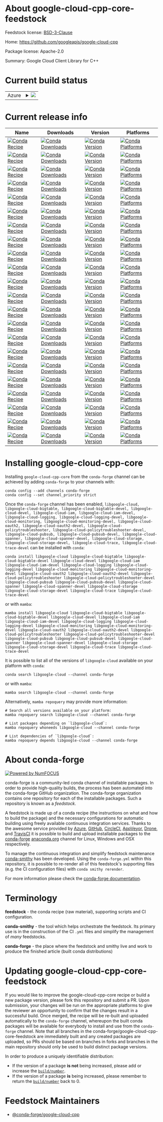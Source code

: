 About google-cloud-cpp-core-feedstock
=====================================

Feedstock license: [BSD-3-Clause](https://github.com/conda-forge/google-cloud-cpp-core-feedstock/blob/main/LICENSE.txt)

Home: https://github.com/googleapis/google-cloud-cpp

Package license: Apache-2.0

Summary: Google Cloud Client Library for C++

Current build status
====================


<table>
    
  <tr>
    <td>Azure</td>
    <td>
      <details>
        <summary>
          <a href="https://dev.azure.com/conda-forge/feedstock-builds/_build/latest?definitionId=20902&branchName=main">
            <img src="https://dev.azure.com/conda-forge/feedstock-builds/_apis/build/status/google-cloud-cpp-core-feedstock?branchName=main">
          </a>
        </summary>
        <table>
          <thead><tr><th>Variant</th><th>Status</th></tr></thead>
          <tbody><tr>
              <td>linux_64</td>
              <td>
                <a href="https://dev.azure.com/conda-forge/feedstock-builds/_build/latest?definitionId=20902&branchName=main">
                  <img src="https://dev.azure.com/conda-forge/feedstock-builds/_apis/build/status/google-cloud-cpp-core-feedstock?branchName=main&jobName=linux&configuration=linux%20linux_64_" alt="variant">
                </a>
              </td>
            </tr><tr>
              <td>linux_aarch64</td>
              <td>
                <a href="https://dev.azure.com/conda-forge/feedstock-builds/_build/latest?definitionId=20902&branchName=main">
                  <img src="https://dev.azure.com/conda-forge/feedstock-builds/_apis/build/status/google-cloud-cpp-core-feedstock?branchName=main&jobName=linux&configuration=linux%20linux_aarch64_" alt="variant">
                </a>
              </td>
            </tr><tr>
              <td>linux_ppc64le</td>
              <td>
                <a href="https://dev.azure.com/conda-forge/feedstock-builds/_build/latest?definitionId=20902&branchName=main">
                  <img src="https://dev.azure.com/conda-forge/feedstock-builds/_apis/build/status/google-cloud-cpp-core-feedstock?branchName=main&jobName=linux&configuration=linux%20linux_ppc64le_" alt="variant">
                </a>
              </td>
            </tr><tr>
              <td>osx_64</td>
              <td>
                <a href="https://dev.azure.com/conda-forge/feedstock-builds/_build/latest?definitionId=20902&branchName=main">
                  <img src="https://dev.azure.com/conda-forge/feedstock-builds/_apis/build/status/google-cloud-cpp-core-feedstock?branchName=main&jobName=osx&configuration=osx%20osx_64_" alt="variant">
                </a>
              </td>
            </tr><tr>
              <td>osx_arm64</td>
              <td>
                <a href="https://dev.azure.com/conda-forge/feedstock-builds/_build/latest?definitionId=20902&branchName=main">
                  <img src="https://dev.azure.com/conda-forge/feedstock-builds/_apis/build/status/google-cloud-cpp-core-feedstock?branchName=main&jobName=osx&configuration=osx%20osx_arm64_" alt="variant">
                </a>
              </td>
            </tr><tr>
              <td>win_64</td>
              <td>
                <a href="https://dev.azure.com/conda-forge/feedstock-builds/_build/latest?definitionId=20902&branchName=main">
                  <img src="https://dev.azure.com/conda-forge/feedstock-builds/_apis/build/status/google-cloud-cpp-core-feedstock?branchName=main&jobName=win&configuration=win%20win_64_" alt="variant">
                </a>
              </td>
            </tr>
          </tbody>
        </table>
      </details>
    </td>
  </tr>
</table>

Current release info
====================

| Name | Downloads | Version | Platforms |
| --- | --- | --- | --- |
| [![Conda Recipe](https://img.shields.io/badge/recipe-libgoogle--cloud-green.svg)](https://anaconda.org/conda-forge/libgoogle-cloud) | [![Conda Downloads](https://img.shields.io/conda/dn/conda-forge/libgoogle-cloud.svg)](https://anaconda.org/conda-forge/libgoogle-cloud) | [![Conda Version](https://img.shields.io/conda/vn/conda-forge/libgoogle-cloud.svg)](https://anaconda.org/conda-forge/libgoogle-cloud) | [![Conda Platforms](https://img.shields.io/conda/pn/conda-forge/libgoogle-cloud.svg)](https://anaconda.org/conda-forge/libgoogle-cloud) |
| [![Conda Recipe](https://img.shields.io/badge/recipe-libgoogle--cloud--bigtable-green.svg)](https://anaconda.org/conda-forge/libgoogle-cloud-bigtable) | [![Conda Downloads](https://img.shields.io/conda/dn/conda-forge/libgoogle-cloud-bigtable.svg)](https://anaconda.org/conda-forge/libgoogle-cloud-bigtable) | [![Conda Version](https://img.shields.io/conda/vn/conda-forge/libgoogle-cloud-bigtable.svg)](https://anaconda.org/conda-forge/libgoogle-cloud-bigtable) | [![Conda Platforms](https://img.shields.io/conda/pn/conda-forge/libgoogle-cloud-bigtable.svg)](https://anaconda.org/conda-forge/libgoogle-cloud-bigtable) |
| [![Conda Recipe](https://img.shields.io/badge/recipe-libgoogle--cloud--bigtable--devel-green.svg)](https://anaconda.org/conda-forge/libgoogle-cloud-bigtable-devel) | [![Conda Downloads](https://img.shields.io/conda/dn/conda-forge/libgoogle-cloud-bigtable-devel.svg)](https://anaconda.org/conda-forge/libgoogle-cloud-bigtable-devel) | [![Conda Version](https://img.shields.io/conda/vn/conda-forge/libgoogle-cloud-bigtable-devel.svg)](https://anaconda.org/conda-forge/libgoogle-cloud-bigtable-devel) | [![Conda Platforms](https://img.shields.io/conda/pn/conda-forge/libgoogle-cloud-bigtable-devel.svg)](https://anaconda.org/conda-forge/libgoogle-cloud-bigtable-devel) |
| [![Conda Recipe](https://img.shields.io/badge/recipe-libgoogle--cloud--devel-green.svg)](https://anaconda.org/conda-forge/libgoogle-cloud-devel) | [![Conda Downloads](https://img.shields.io/conda/dn/conda-forge/libgoogle-cloud-devel.svg)](https://anaconda.org/conda-forge/libgoogle-cloud-devel) | [![Conda Version](https://img.shields.io/conda/vn/conda-forge/libgoogle-cloud-devel.svg)](https://anaconda.org/conda-forge/libgoogle-cloud-devel) | [![Conda Platforms](https://img.shields.io/conda/pn/conda-forge/libgoogle-cloud-devel.svg)](https://anaconda.org/conda-forge/libgoogle-cloud-devel) |
| [![Conda Recipe](https://img.shields.io/badge/recipe-libgoogle--cloud--iam-green.svg)](https://anaconda.org/conda-forge/libgoogle-cloud-iam) | [![Conda Downloads](https://img.shields.io/conda/dn/conda-forge/libgoogle-cloud-iam.svg)](https://anaconda.org/conda-forge/libgoogle-cloud-iam) | [![Conda Version](https://img.shields.io/conda/vn/conda-forge/libgoogle-cloud-iam.svg)](https://anaconda.org/conda-forge/libgoogle-cloud-iam) | [![Conda Platforms](https://img.shields.io/conda/pn/conda-forge/libgoogle-cloud-iam.svg)](https://anaconda.org/conda-forge/libgoogle-cloud-iam) |
| [![Conda Recipe](https://img.shields.io/badge/recipe-libgoogle--cloud--iam--devel-green.svg)](https://anaconda.org/conda-forge/libgoogle-cloud-iam-devel) | [![Conda Downloads](https://img.shields.io/conda/dn/conda-forge/libgoogle-cloud-iam-devel.svg)](https://anaconda.org/conda-forge/libgoogle-cloud-iam-devel) | [![Conda Version](https://img.shields.io/conda/vn/conda-forge/libgoogle-cloud-iam-devel.svg)](https://anaconda.org/conda-forge/libgoogle-cloud-iam-devel) | [![Conda Platforms](https://img.shields.io/conda/pn/conda-forge/libgoogle-cloud-iam-devel.svg)](https://anaconda.org/conda-forge/libgoogle-cloud-iam-devel) |
| [![Conda Recipe](https://img.shields.io/badge/recipe-libgoogle--cloud--logging-green.svg)](https://anaconda.org/conda-forge/libgoogle-cloud-logging) | [![Conda Downloads](https://img.shields.io/conda/dn/conda-forge/libgoogle-cloud-logging.svg)](https://anaconda.org/conda-forge/libgoogle-cloud-logging) | [![Conda Version](https://img.shields.io/conda/vn/conda-forge/libgoogle-cloud-logging.svg)](https://anaconda.org/conda-forge/libgoogle-cloud-logging) | [![Conda Platforms](https://img.shields.io/conda/pn/conda-forge/libgoogle-cloud-logging.svg)](https://anaconda.org/conda-forge/libgoogle-cloud-logging) |
| [![Conda Recipe](https://img.shields.io/badge/recipe-libgoogle--cloud--logging--devel-green.svg)](https://anaconda.org/conda-forge/libgoogle-cloud-logging-devel) | [![Conda Downloads](https://img.shields.io/conda/dn/conda-forge/libgoogle-cloud-logging-devel.svg)](https://anaconda.org/conda-forge/libgoogle-cloud-logging-devel) | [![Conda Version](https://img.shields.io/conda/vn/conda-forge/libgoogle-cloud-logging-devel.svg)](https://anaconda.org/conda-forge/libgoogle-cloud-logging-devel) | [![Conda Platforms](https://img.shields.io/conda/pn/conda-forge/libgoogle-cloud-logging-devel.svg)](https://anaconda.org/conda-forge/libgoogle-cloud-logging-devel) |
| [![Conda Recipe](https://img.shields.io/badge/recipe-libgoogle--cloud--monitoring-green.svg)](https://anaconda.org/conda-forge/libgoogle-cloud-monitoring) | [![Conda Downloads](https://img.shields.io/conda/dn/conda-forge/libgoogle-cloud-monitoring.svg)](https://anaconda.org/conda-forge/libgoogle-cloud-monitoring) | [![Conda Version](https://img.shields.io/conda/vn/conda-forge/libgoogle-cloud-monitoring.svg)](https://anaconda.org/conda-forge/libgoogle-cloud-monitoring) | [![Conda Platforms](https://img.shields.io/conda/pn/conda-forge/libgoogle-cloud-monitoring.svg)](https://anaconda.org/conda-forge/libgoogle-cloud-monitoring) |
| [![Conda Recipe](https://img.shields.io/badge/recipe-libgoogle--cloud--monitoring--devel-green.svg)](https://anaconda.org/conda-forge/libgoogle-cloud-monitoring-devel) | [![Conda Downloads](https://img.shields.io/conda/dn/conda-forge/libgoogle-cloud-monitoring-devel.svg)](https://anaconda.org/conda-forge/libgoogle-cloud-monitoring-devel) | [![Conda Version](https://img.shields.io/conda/vn/conda-forge/libgoogle-cloud-monitoring-devel.svg)](https://anaconda.org/conda-forge/libgoogle-cloud-monitoring-devel) | [![Conda Platforms](https://img.shields.io/conda/pn/conda-forge/libgoogle-cloud-monitoring-devel.svg)](https://anaconda.org/conda-forge/libgoogle-cloud-monitoring-devel) |
| [![Conda Recipe](https://img.shields.io/badge/recipe-libgoogle--cloud--oauth2-green.svg)](https://anaconda.org/conda-forge/libgoogle-cloud-oauth2) | [![Conda Downloads](https://img.shields.io/conda/dn/conda-forge/libgoogle-cloud-oauth2.svg)](https://anaconda.org/conda-forge/libgoogle-cloud-oauth2) | [![Conda Version](https://img.shields.io/conda/vn/conda-forge/libgoogle-cloud-oauth2.svg)](https://anaconda.org/conda-forge/libgoogle-cloud-oauth2) | [![Conda Platforms](https://img.shields.io/conda/pn/conda-forge/libgoogle-cloud-oauth2.svg)](https://anaconda.org/conda-forge/libgoogle-cloud-oauth2) |
| [![Conda Recipe](https://img.shields.io/badge/recipe-libgoogle--cloud--oauth2--devel-green.svg)](https://anaconda.org/conda-forge/libgoogle-cloud-oauth2-devel) | [![Conda Downloads](https://img.shields.io/conda/dn/conda-forge/libgoogle-cloud-oauth2-devel.svg)](https://anaconda.org/conda-forge/libgoogle-cloud-oauth2-devel) | [![Conda Version](https://img.shields.io/conda/vn/conda-forge/libgoogle-cloud-oauth2-devel.svg)](https://anaconda.org/conda-forge/libgoogle-cloud-oauth2-devel) | [![Conda Platforms](https://img.shields.io/conda/pn/conda-forge/libgoogle-cloud-oauth2-devel.svg)](https://anaconda.org/conda-forge/libgoogle-cloud-oauth2-devel) |
| [![Conda Recipe](https://img.shields.io/badge/recipe-libgoogle--cloud--policytroubleshooter-green.svg)](https://anaconda.org/conda-forge/libgoogle-cloud-policytroubleshooter) | [![Conda Downloads](https://img.shields.io/conda/dn/conda-forge/libgoogle-cloud-policytroubleshooter.svg)](https://anaconda.org/conda-forge/libgoogle-cloud-policytroubleshooter) | [![Conda Version](https://img.shields.io/conda/vn/conda-forge/libgoogle-cloud-policytroubleshooter.svg)](https://anaconda.org/conda-forge/libgoogle-cloud-policytroubleshooter) | [![Conda Platforms](https://img.shields.io/conda/pn/conda-forge/libgoogle-cloud-policytroubleshooter.svg)](https://anaconda.org/conda-forge/libgoogle-cloud-policytroubleshooter) |
| [![Conda Recipe](https://img.shields.io/badge/recipe-libgoogle--cloud--policytroubleshooter--devel-green.svg)](https://anaconda.org/conda-forge/libgoogle-cloud-policytroubleshooter-devel) | [![Conda Downloads](https://img.shields.io/conda/dn/conda-forge/libgoogle-cloud-policytroubleshooter-devel.svg)](https://anaconda.org/conda-forge/libgoogle-cloud-policytroubleshooter-devel) | [![Conda Version](https://img.shields.io/conda/vn/conda-forge/libgoogle-cloud-policytroubleshooter-devel.svg)](https://anaconda.org/conda-forge/libgoogle-cloud-policytroubleshooter-devel) | [![Conda Platforms](https://img.shields.io/conda/pn/conda-forge/libgoogle-cloud-policytroubleshooter-devel.svg)](https://anaconda.org/conda-forge/libgoogle-cloud-policytroubleshooter-devel) |
| [![Conda Recipe](https://img.shields.io/badge/recipe-libgoogle--cloud--pubsub-green.svg)](https://anaconda.org/conda-forge/libgoogle-cloud-pubsub) | [![Conda Downloads](https://img.shields.io/conda/dn/conda-forge/libgoogle-cloud-pubsub.svg)](https://anaconda.org/conda-forge/libgoogle-cloud-pubsub) | [![Conda Version](https://img.shields.io/conda/vn/conda-forge/libgoogle-cloud-pubsub.svg)](https://anaconda.org/conda-forge/libgoogle-cloud-pubsub) | [![Conda Platforms](https://img.shields.io/conda/pn/conda-forge/libgoogle-cloud-pubsub.svg)](https://anaconda.org/conda-forge/libgoogle-cloud-pubsub) |
| [![Conda Recipe](https://img.shields.io/badge/recipe-libgoogle--cloud--pubsub--devel-green.svg)](https://anaconda.org/conda-forge/libgoogle-cloud-pubsub-devel) | [![Conda Downloads](https://img.shields.io/conda/dn/conda-forge/libgoogle-cloud-pubsub-devel.svg)](https://anaconda.org/conda-forge/libgoogle-cloud-pubsub-devel) | [![Conda Version](https://img.shields.io/conda/vn/conda-forge/libgoogle-cloud-pubsub-devel.svg)](https://anaconda.org/conda-forge/libgoogle-cloud-pubsub-devel) | [![Conda Platforms](https://img.shields.io/conda/pn/conda-forge/libgoogle-cloud-pubsub-devel.svg)](https://anaconda.org/conda-forge/libgoogle-cloud-pubsub-devel) |
| [![Conda Recipe](https://img.shields.io/badge/recipe-libgoogle--cloud--spanner-green.svg)](https://anaconda.org/conda-forge/libgoogle-cloud-spanner) | [![Conda Downloads](https://img.shields.io/conda/dn/conda-forge/libgoogle-cloud-spanner.svg)](https://anaconda.org/conda-forge/libgoogle-cloud-spanner) | [![Conda Version](https://img.shields.io/conda/vn/conda-forge/libgoogle-cloud-spanner.svg)](https://anaconda.org/conda-forge/libgoogle-cloud-spanner) | [![Conda Platforms](https://img.shields.io/conda/pn/conda-forge/libgoogle-cloud-spanner.svg)](https://anaconda.org/conda-forge/libgoogle-cloud-spanner) |
| [![Conda Recipe](https://img.shields.io/badge/recipe-libgoogle--cloud--spanner--devel-green.svg)](https://anaconda.org/conda-forge/libgoogle-cloud-spanner-devel) | [![Conda Downloads](https://img.shields.io/conda/dn/conda-forge/libgoogle-cloud-spanner-devel.svg)](https://anaconda.org/conda-forge/libgoogle-cloud-spanner-devel) | [![Conda Version](https://img.shields.io/conda/vn/conda-forge/libgoogle-cloud-spanner-devel.svg)](https://anaconda.org/conda-forge/libgoogle-cloud-spanner-devel) | [![Conda Platforms](https://img.shields.io/conda/pn/conda-forge/libgoogle-cloud-spanner-devel.svg)](https://anaconda.org/conda-forge/libgoogle-cloud-spanner-devel) |
| [![Conda Recipe](https://img.shields.io/badge/recipe-libgoogle--cloud--storage-green.svg)](https://anaconda.org/conda-forge/libgoogle-cloud-storage) | [![Conda Downloads](https://img.shields.io/conda/dn/conda-forge/libgoogle-cloud-storage.svg)](https://anaconda.org/conda-forge/libgoogle-cloud-storage) | [![Conda Version](https://img.shields.io/conda/vn/conda-forge/libgoogle-cloud-storage.svg)](https://anaconda.org/conda-forge/libgoogle-cloud-storage) | [![Conda Platforms](https://img.shields.io/conda/pn/conda-forge/libgoogle-cloud-storage.svg)](https://anaconda.org/conda-forge/libgoogle-cloud-storage) |
| [![Conda Recipe](https://img.shields.io/badge/recipe-libgoogle--cloud--storage--devel-green.svg)](https://anaconda.org/conda-forge/libgoogle-cloud-storage-devel) | [![Conda Downloads](https://img.shields.io/conda/dn/conda-forge/libgoogle-cloud-storage-devel.svg)](https://anaconda.org/conda-forge/libgoogle-cloud-storage-devel) | [![Conda Version](https://img.shields.io/conda/vn/conda-forge/libgoogle-cloud-storage-devel.svg)](https://anaconda.org/conda-forge/libgoogle-cloud-storage-devel) | [![Conda Platforms](https://img.shields.io/conda/pn/conda-forge/libgoogle-cloud-storage-devel.svg)](https://anaconda.org/conda-forge/libgoogle-cloud-storage-devel) |
| [![Conda Recipe](https://img.shields.io/badge/recipe-libgoogle--cloud--trace-green.svg)](https://anaconda.org/conda-forge/libgoogle-cloud-trace) | [![Conda Downloads](https://img.shields.io/conda/dn/conda-forge/libgoogle-cloud-trace.svg)](https://anaconda.org/conda-forge/libgoogle-cloud-trace) | [![Conda Version](https://img.shields.io/conda/vn/conda-forge/libgoogle-cloud-trace.svg)](https://anaconda.org/conda-forge/libgoogle-cloud-trace) | [![Conda Platforms](https://img.shields.io/conda/pn/conda-forge/libgoogle-cloud-trace.svg)](https://anaconda.org/conda-forge/libgoogle-cloud-trace) |
| [![Conda Recipe](https://img.shields.io/badge/recipe-libgoogle--cloud--trace--devel-green.svg)](https://anaconda.org/conda-forge/libgoogle-cloud-trace-devel) | [![Conda Downloads](https://img.shields.io/conda/dn/conda-forge/libgoogle-cloud-trace-devel.svg)](https://anaconda.org/conda-forge/libgoogle-cloud-trace-devel) | [![Conda Version](https://img.shields.io/conda/vn/conda-forge/libgoogle-cloud-trace-devel.svg)](https://anaconda.org/conda-forge/libgoogle-cloud-trace-devel) | [![Conda Platforms](https://img.shields.io/conda/pn/conda-forge/libgoogle-cloud-trace-devel.svg)](https://anaconda.org/conda-forge/libgoogle-cloud-trace-devel) |

Installing google-cloud-cpp-core
================================

Installing `google-cloud-cpp-core` from the `conda-forge` channel can be achieved by adding `conda-forge` to your channels with:

```
conda config --add channels conda-forge
conda config --set channel_priority strict
```

Once the `conda-forge` channel has been enabled, `libgoogle-cloud, libgoogle-cloud-bigtable, libgoogle-cloud-bigtable-devel, libgoogle-cloud-devel, libgoogle-cloud-iam, libgoogle-cloud-iam-devel, libgoogle-cloud-logging, libgoogle-cloud-logging-devel, libgoogle-cloud-monitoring, libgoogle-cloud-monitoring-devel, libgoogle-cloud-oauth2, libgoogle-cloud-oauth2-devel, libgoogle-cloud-policytroubleshooter, libgoogle-cloud-policytroubleshooter-devel, libgoogle-cloud-pubsub, libgoogle-cloud-pubsub-devel, libgoogle-cloud-spanner, libgoogle-cloud-spanner-devel, libgoogle-cloud-storage, libgoogle-cloud-storage-devel, libgoogle-cloud-trace, libgoogle-cloud-trace-devel` can be installed with `conda`:

```
conda install libgoogle-cloud libgoogle-cloud-bigtable libgoogle-cloud-bigtable-devel libgoogle-cloud-devel libgoogle-cloud-iam libgoogle-cloud-iam-devel libgoogle-cloud-logging libgoogle-cloud-logging-devel libgoogle-cloud-monitoring libgoogle-cloud-monitoring-devel libgoogle-cloud-oauth2 libgoogle-cloud-oauth2-devel libgoogle-cloud-policytroubleshooter libgoogle-cloud-policytroubleshooter-devel libgoogle-cloud-pubsub libgoogle-cloud-pubsub-devel libgoogle-cloud-spanner libgoogle-cloud-spanner-devel libgoogle-cloud-storage libgoogle-cloud-storage-devel libgoogle-cloud-trace libgoogle-cloud-trace-devel
```

or with `mamba`:

```
mamba install libgoogle-cloud libgoogle-cloud-bigtable libgoogle-cloud-bigtable-devel libgoogle-cloud-devel libgoogle-cloud-iam libgoogle-cloud-iam-devel libgoogle-cloud-logging libgoogle-cloud-logging-devel libgoogle-cloud-monitoring libgoogle-cloud-monitoring-devel libgoogle-cloud-oauth2 libgoogle-cloud-oauth2-devel libgoogle-cloud-policytroubleshooter libgoogle-cloud-policytroubleshooter-devel libgoogle-cloud-pubsub libgoogle-cloud-pubsub-devel libgoogle-cloud-spanner libgoogle-cloud-spanner-devel libgoogle-cloud-storage libgoogle-cloud-storage-devel libgoogle-cloud-trace libgoogle-cloud-trace-devel
```

It is possible to list all of the versions of `libgoogle-cloud` available on your platform with `conda`:

```
conda search libgoogle-cloud --channel conda-forge
```

or with `mamba`:

```
mamba search libgoogle-cloud --channel conda-forge
```

Alternatively, `mamba repoquery` may provide more information:

```
# Search all versions available on your platform:
mamba repoquery search libgoogle-cloud --channel conda-forge

# List packages depending on `libgoogle-cloud`:
mamba repoquery whoneeds libgoogle-cloud --channel conda-forge

# List dependencies of `libgoogle-cloud`:
mamba repoquery depends libgoogle-cloud --channel conda-forge
```


About conda-forge
=================

[![Powered by
NumFOCUS](https://img.shields.io/badge/powered%20by-NumFOCUS-orange.svg?style=flat&colorA=E1523D&colorB=007D8A)](https://numfocus.org)

conda-forge is a community-led conda channel of installable packages.
In order to provide high-quality builds, the process has been automated into the
conda-forge GitHub organization. The conda-forge organization contains one repository
for each of the installable packages. Such a repository is known as a *feedstock*.

A feedstock is made up of a conda recipe (the instructions on what and how to build
the package) and the necessary configurations for automatic building using freely
available continuous integration services. Thanks to the awesome service provided by
[Azure](https://azure.microsoft.com/en-us/services/devops/), [GitHub](https://github.com/),
[CircleCI](https://circleci.com/), [AppVeyor](https://www.appveyor.com/),
[Drone](https://cloud.drone.io/welcome), and [TravisCI](https://travis-ci.com/)
it is possible to build and upload installable packages to the
[conda-forge](https://anaconda.org/conda-forge) [anaconda.org](https://anaconda.org/)
channel for Linux, Windows and OSX respectively.

To manage the continuous integration and simplify feedstock maintenance
[conda-smithy](https://github.com/conda-forge/conda-smithy) has been developed.
Using the ``conda-forge.yml`` within this repository, it is possible to re-render all of
this feedstock's supporting files (e.g. the CI configuration files) with ``conda smithy rerender``.

For more information please check the [conda-forge documentation](https://conda-forge.org/docs/).

Terminology
===========

**feedstock** - the conda recipe (raw material), supporting scripts and CI configuration.

**conda-smithy** - the tool which helps orchestrate the feedstock.
                   Its primary use is in the construction of the CI ``.yml`` files
                   and simplify the management of *many* feedstocks.

**conda-forge** - the place where the feedstock and smithy live and work to
                  produce the finished article (built conda distributions)


Updating google-cloud-cpp-core-feedstock
========================================

If you would like to improve the google-cloud-cpp-core recipe or build a new
package version, please fork this repository and submit a PR. Upon submission,
your changes will be run on the appropriate platforms to give the reviewer an
opportunity to confirm that the changes result in a successful build. Once
merged, the recipe will be re-built and uploaded automatically to the
`conda-forge` channel, whereupon the built conda packages will be available for
everybody to install and use from the `conda-forge` channel.
Note that all branches in the conda-forge/google-cloud-cpp-core-feedstock are
immediately built and any created packages are uploaded, so PRs should be based
on branches in forks and branches in the main repository should only be used to
build distinct package versions.

In order to produce a uniquely identifiable distribution:
 * If the version of a package **is not** being increased, please add or increase
   the [``build/number``](https://docs.conda.io/projects/conda-build/en/latest/resources/define-metadata.html#build-number-and-string).
 * If the version of a package **is** being increased, please remember to return
   the [``build/number``](https://docs.conda.io/projects/conda-build/en/latest/resources/define-metadata.html#build-number-and-string)
   back to 0.

Feedstock Maintainers
=====================

* [@conda-forge/google-cloud-cpp](https://github.com/orgs/conda-forge/teams/google-cloud-cpp/)


<!-- dummy commit to enable rerendering -->


